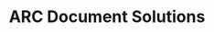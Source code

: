 ---
title: "ARC Document Solutions"
url: /colorado-springs/arc-document-solutions/
shop: copyshop
---